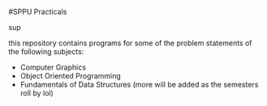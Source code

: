 #SPPU Practicals

sup

this repository contains programs for some of the problem statements of the following subjects:

- Computer Graphics
- Object Oriented Programming
- Fundamentals of Data Structures 
(more will be added as the semesters roll by lol)
